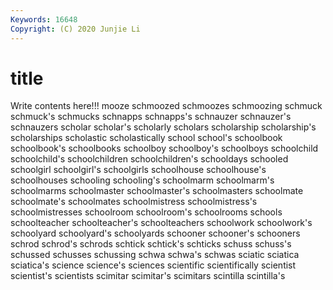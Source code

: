 ```yaml
---
Keywords: 16648
Copyright: (C) 2020 Junjie Li
---
```


# title

Write contents here!!!
mooze 
schmoozed 
schmoozes 
schmoozing 
schmuck 
schmuck's 
schmucks
schnapps 
schnapps's 
schnauzer 
schnauzer's 
schnauzers 
scholar 
scholar's 
scholarly 
scholars 
scholarship
scholarship's 
scholarships 
scholastic 
scholastically 
school 
school's 
schoolbook 
schoolbook's 
schoolbooks 
schoolboy
schoolboy's 
schoolboys 
schoolchild 
schoolchild's 
schoolchildren 
schoolchildren's 
schooldays 
schooled 
schoolgirl 
schoolgirl's
schoolgirls 
schoolhouse 
schoolhouse's 
schoolhouses 
schooling 
schooling's 
schoolmarm 
schoolmarm's 
schoolmarms 
schoolmaster
schoolmaster's 
schoolmasters 
schoolmate 
schoolmate's 
schoolmates 
schoolmistress 
schoolmistress's 
schoolmistresses 
schoolroom 
schoolroom's
schoolrooms 
schools 
schoolteacher 
schoolteacher's 
schoolteachers 
schoolwork 
schoolwork's 
schoolyard 
schoolyard's 
schoolyards
schooner 
schooner's 
schooners 
schrod 
schrod's 
schrods 
schtick 
schtick's 
schticks 
schuss
schuss's 
schussed 
schusses 
schussing 
schwa 
schwa's 
schwas 
sciatic 
sciatica 
sciatica's
science 
science's 
sciences 
scientific 
scientifically 
scientist 
scientist's 
scientists 
scimitar 
scimitar's
scimitars 
scintilla 
scintilla's 
